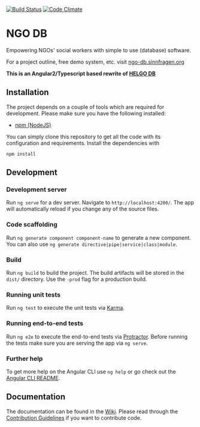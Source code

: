 [![Build Status](https://travis-ci.org/NGO-DB/ndb-core.svg?branch=master)](https://travis-ci.org/NGO-DB/ndb-core)
[![Code Climate](https://codeclimate.com/github/NGO-DB/ndb-core/badges/gpa.svg)](https://codeclimate.com/github/NGO-DB/ndb-core)

# NGO DB
Empowering NGOs' social workers with simple to use (database) software.

For a project outline, free demo system, etc. visit [ngo-db.sinnfragen.org](http://ngo-db.sinnfragen.org/)

**This is an Angular2/Typescript based rewrite of [HELGO DB](https://github.com/NGO-DB/helgo_db)**


## Installation
The project depends on a couple of tools which are required for development. Please make sure you have the following installed:
- [npm (NodeJS)](https://www.npmjs.org/)

You can simply clone this repository to get all the code with its configuration and requirements.
Install the dependencies with
```
npm install
```

## Development

### Development server

Run `ng serve` for a dev server. Navigate to `http://localhost:4200/`. The app will automatically reload if you change any of the source files.

### Code scaffolding

Run `ng generate component component-name` to generate a new component. You can also use `ng generate directive|pipe|service|class|module`.

### Build

Run `ng build` to build the project. The build artifacts will be stored in the `dist/` directory. Use the `-prod` flag for a production build.

### Running unit tests

Run `ng test` to execute the unit tests via [Karma](https://karma-runner.github.io).

### Running end-to-end tests

Run `ng e2e` to execute the end-to-end tests via [Protractor](http://www.protractortest.org/).
Before running the tests make sure you are serving the app via `ng serve`.

### Further help

To get more help on the Angular CLI use `ng help` or go check out the [Angular CLI README](https://github.com/angular/angular-cli/blob/master/README.md).

## Documentation

The documentation can be found in the [Wiki](https://github.com/NGO-DB/ndb-core/wiki). Please read through the [Contribution Guidelines](https://github.com/NGO-DB/ndb-core/wiki/Contribution-Guidelines) if you want to contribute code.
